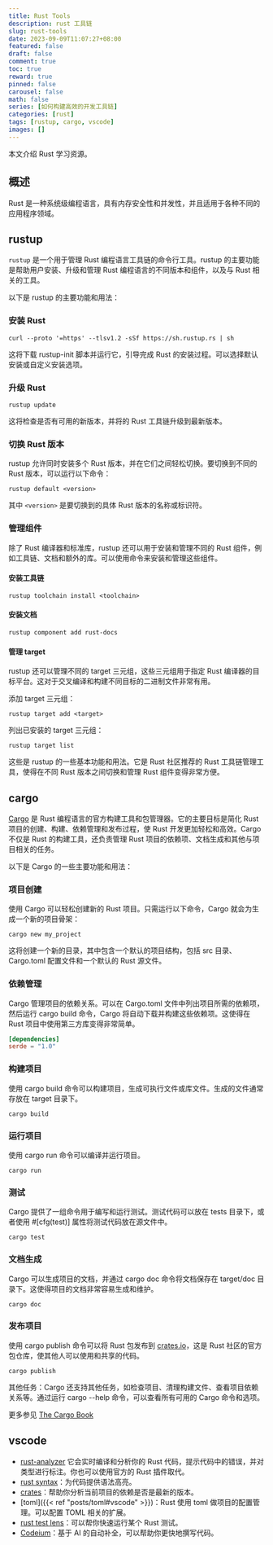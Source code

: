 ```yaml
---
title: Rust Tools
description: rust 工具链
slug: rust-tools
date: 2023-09-09T11:07:27+08:00
featured: false
draft: false
comment: true
toc: true
reward: true
pinned: false
carousel: false
math: false
series: [如何构建高效的开发工具链]
categories: [rust]
tags: [rustup, cargo, vscode]
images: []
---
```


本文介绍 Rust 学习资源。

<!--more-->

## 概述

Rust 是一种系统级编程语言，具有内存安全性和并发性，并且适用于各种不同的应用程序领域。

## rustup

`rustup` 是一个用于管理 Rust 编程语言工具链的命令行工具。rustup 的主要功能是帮助用户安装、升级和管理 Rust 编程语言的不同版本和组件，以及与 Rust 相关的工具。

以下是 rustup 的主要功能和用法：

### 安装 Rust

```shell
curl --proto '=https' --tlsv1.2 -sSf https://sh.rustup.rs | sh
```

这将下载 rustup-init 脚本并运行它，引导完成 Rust 的安装过程。可以选择默认安装或自定义安装选项。

### 升级 Rust

```shell
rustup update
```

这将检查是否有可用的新版本，并将的 Rust 工具链升级到最新版本。

### 切换 Rust 版本

rustup 允许同时安装多个 Rust 版本，并在它们之间轻松切换。要切换到不同的 Rust 版本，可以运行以下命令：

```shell
rustup default <version>
```

其中 `<version>` 是要切换到的具体 Rust 版本的名称或标识符。

### 管理组件

除了 Rust 编译器和标准库，rustup 还可以用于安装和管理不同的 Rust 组件，例如工具链、文档和额外的库。可以使用命令来安装和管理这些组件。

#### 安装工具链

```shell
rustup toolchain install <toolchain>
```

#### 安装文档

```shell
rustup component add rust-docs
```

#### 管理 target

rustup 还可以管理不同的 target 三元组，这些三元组用于指定 Rust 编译器的目标平台。这对于交叉编译和构建不同目标的二进制文件非常有用。

添加 target 三元组：

```shell
rustup target add <target>
```

列出已安装的 target 三元组：

```shell
rustup target list
```

这些是 rustup 的一些基本功能和用法。它是 Rust 社区推荐的 Rust 工具链管理工具，使得在不同 Rust 版本之间切换和管理 Rust 组件变得非常方便。

## cargo

[Cargo](https://doc.rust-lang.org/cargo/) 是 Rust 编程语言的官方构建工具和包管理器。它的主要目标是简化 Rust 项目的创建、构建、依赖管理和发布过程，使 Rust 开发更加轻松和高效。Cargo 不仅是 Rust 的构建工具，还负责管理 Rust 项目的依赖项、文档生成和其他与项目相关的任务。

以下是 Cargo 的一些主要功能和用法：

### 项目创建

使用 Cargo 可以轻松创建新的 Rust 项目。只需运行以下命令，Cargo 就会为生成一个新的项目骨架：

```shell
cargo new my_project
```

这将创建一个新的目录，其中包含一个默认的项目结构，包括 src 目录、Cargo.toml 配置文件和一个默认的 Rust 源文件。

### 依赖管理

Cargo 管理项目的依赖关系。可以在 Cargo.toml 文件中列出项目所需的依赖项，然后运行 cargo build 命令，Cargo 将自动下载并构建这些依赖项。这使得在 Rust 项目中使用第三方库变得非常简单。

```toml
[dependencies]
serde = "1.0"
```

### 构建项目

使用 cargo build 命令可以构建项目，生成可执行文件或库文件。生成的文件通常存放在 target 目录下。

```shell
cargo build
```

### 运行项目

使用 cargo run 命令可以编译并运行项目。

```shell
cargo run
```

### 测试

Cargo 提供了一组命令用于编写和运行测试。测试代码可以放在 tests 目录下，或者使用 #[cfg(test)] 属性将测试代码放在源文件中。

```shell
cargo test
```

### 文档生成

Cargo 可以生成项目的文档，并通过 cargo doc 命令将文档保存在 target/doc 目录下。这使得项目的文档非常容易生成和维护。

```shell
cargo doc
```

### 发布项目

使用 cargo publish 命令可以将 Rust 包发布到 [crates.io](https://crates.io/)，这是 Rust 社区的官方包仓库，使其他人可以使用和共享的代码。

```shell
cargo publish
```

其他任务：Cargo 还支持其他任务，如检查项目、清理构建文件、查看项目依赖关系等。通过运行 cargo --help 命令，可以查看所有可用的 Cargo 命令和选项。

更多参见 [The Cargo Book](https://doc.rust-lang.org/cargo/)

## vscode

- [rust-analyzer](https://marketplace.visualstudio.com/items?itemName=rust-lang.rust-analyzer) 它会实时编译和分析你的 Rust 代码，提示代码中的错误，并对类型进行标注。你也可以使用官方的 Rust 插件取代。
- [rust syntax](https://marketplace.visualstudio.com/items?itemName=dustypomerleau.rust-syntax)：为代码提供语法高亮。
- [crates](https://marketplace.visualstudio.com/items?itemName=serayuzgur.crates)：帮助你分析当前项目的依赖是否是最新的版本。
- [toml]({{< ref "posts/toml#vscode" >}})：Rust 使用 toml 做项目的配置管理。可以配置 TOML 相关的扩展。
- [rust test lens](https://marketplace.visualstudio.com/items?itemName=hdevalke.rust-test-lens)：可以帮你快速运行某个 Rust 测试。
- [Codeium](https://marketplace.visualstudio.com/items?itemName=Codeium.codeium)：基于 AI 的自动补全，可以帮助你更快地撰写代码。
